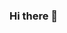### Hi there 👋

<!--
**jasminevasandani/jasminevasandani** is a ✨ _special_ ✨ repository because its `README.md` (this file) appears on your GitHub profile.

Hey, I'm Jasmine (she/they)! I'm a data manager and design strategist. I love building and managing collaborative and tight-knit teams, working on data science side projects, and playing with strategic design tools.  

 - **My Data Science Projects**:
   - A Convolutional Neural Network to reduce bias in facial expression recognition. [View GitHub code.](https://github.com/jasminevasandani/know-your-ai)
   - NLP that detects "fake news." [View GitHub code.](https://github.com/jasminevasandani/NLP_Classification_Model_FakeNews)
   - K-Means clustering to build a WNBA dream team. [View GitHub code.](https://github.com/jasminevasandani/WNBA_Teams_Clustering)
   
 - **Articles I've Written**: 
   - [Build Your Portfolio With These Data for Good Project Ideas](https://towardsdatascience.com/build-your-portfolio-with-these-data-for-good-project-ideas-919254357a66)
   - [#KnowYourAI: Developing a Framework to Address Bias in Facial Expression Recognition](http://bit.ly/KnowYourAI)
   - [A Data Science Workflow Canvas to Kickstart Your Projects](https://towardsdatascience.com/a-data-science-workflow-canvas-to-kickstart-your-projects-db62556be4d0)
   - [How Machine Learning Made Me Fall in Love with the WNBA](https://medium.com/p/how-machine-learning-made-me-fall-in-love-with-the-wnba-278f06eee503?source=email-7ee6a045d4f5--writer.postDistributed&sk=e720b1fe967da38b2c7f4b693a34ca96)
   - [I Built a Fake News Detector Using Natural Language Processing and Classification Models](https://towardsdatascience.com/i-built-a-fake-news-detector-using-natural-language-processing-and-classification-models-da180338860e)
   - [10 Steps to Teaching Data Science Well](https://towardsdatascience.com/10-steps-to-teaching-data-science-well-322966188323)
   
  - **Contact**:
    - My Portfolio: [jasminev.co/](https://www.jasminev.co/)
    - Twitter: [@jasmine_data](https://twitter.com/jasmine_data)
    - LinkedIn: [/jasminevasandani](https://www.linkedin.com/in/jasminevasandani/)
    - Email: jasmine.vasandani@gmail.com


